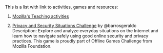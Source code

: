 This is a list with link to activities, games and resources:

1. [Mozilla's Teaching activities](https://learning.mozilla.org/en-US/activities) 

2. [Privacy and Security Situations Challenge](https://github.com/barrosgeraldo/mozsprint-privacy-security-situations)
by @barrosgeraldo
Description: Explore and analyze everyday situations on the Internet and learn how to navigate safely using good 
online security and privacy practices. This game is proudly part of Offline Games Challenge from Mozilla Foundation.

